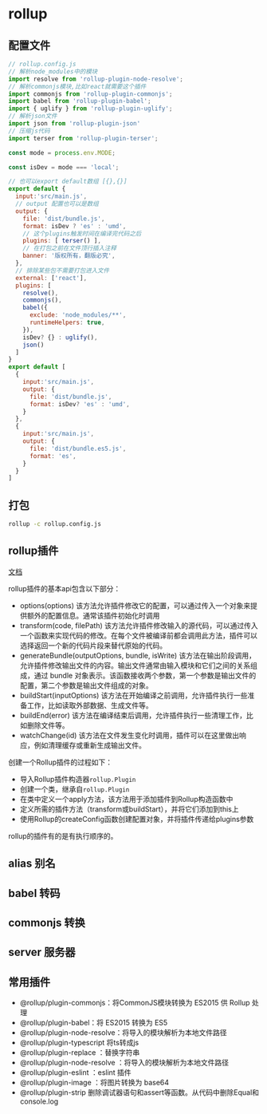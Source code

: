 # rollup

## 配置文件

```js
// rollup.config.js
// 解析node_modules中的模块
import resolve from 'rollup-plugin-node-resolve';
// 解析commonjs模块,比如react就需要这个插件
import commonjs from 'rollup-plugin-commonjs';
import babel from 'rollup-plugin-babel';
import { uglify } from 'rollup-plugin-uglify';
// 解析json文件
import json from 'rollup-plugin-json'
// 压缩js代码
import terser from 'rollup-plugin-terser';

const mode = process.env.MODE;

const isDev = mode === 'local';

// 也可以export default数组 [{},{}]
export default {
  input:'src/main.js',
  // output 配置也可以是数组
  output: {
    file: 'dist/bundle.js',
    format: isDev ? 'es' : 'umd',
    // 这个plugins触发时间在编译完代码之后
    plugins: [ terser() ],
    // 在打包之前在文件顶行插入注释
    banner: '版权所有，翻版必究',
  },
  // 排除某些包不需要打包进入文件
  external: ['react'],
  plugins: [
    resolve(),
    commonjs(),
    babel({
      exclude: 'node_modules/**',
      runtimeHelpers: true,
    }),
    isDev? {} : uglify(),
    json()
  ]
}
export default [
  {
    input:'src/main.js',
    output: {
      file: 'dist/bundle.js',
      format: isDev? 'es' : 'umd',
    }
  },
  {
    input:'src/main.js',
    output: {
      file: 'dist/bundle.es5.js',
      format: 'es',
    }
  }
]
```

## 打包

```bash
rollup -c rollup.config.js
```


## rollup插件

[文档](https://github.com/rollup/plugins)

rollup插件的基本api包含以下部分：

- options(options) 该方法允许插件修改它的配置，可以通过传入一个对象来提供额外的配置信息。通常该插件初始化时调用
- transform(code, filePath) 该方法允许插件修改输入的源代码，可以通过传入一个函数来实现代码的修改。在每个文件被编译前都会调用此方法，插件可以选择返回一个新的代码片段来替代原始的代码。
- generateBundle(outputOptions, bundle, isWrite) 该方法在输出阶段调用，允许插件修改输出文件的内容。输出文件通常由输入模块和它们之间的关系组成，通过 bundle 对象表示。该函数接收两个参数，第一个参数是输出文件的配置，第二个参数是输出文件组成的对象。
- buildStart(inputOptions) 该方法在开始编译之前调用，允许插件执行一些准备工作，比如读取外部数据、生成文件等。
- buildEnd(error) 该方法在编译结束后调用，允许插件执行一些清理工作，比如删除文件等。
- watchChange(id) 该方法在文件发生变化时调用，插件可以在这里做出响应，例如清理缓存或重新生成输出文件。


创建一个Rollup插件的过程如下：

- 导入Rollup插件构造器`rollup.Plugin`
- 创建一个类，继承自`rollup.Plugin`
- 在类中定义一个apply方法，该方法用于添加插件到Rollup构造函数中
- 定义所需的插件方法（transform或buildStart），并将它们添加到this上
- 使用Rollup的createConfig函数创建配置对象，并将插件传递给plugins参数

rollup的插件有的是有执行顺序的。

## alias 别名


## babel 转码


## commonjs 转换


## server 服务器



## 常用插件

- @rollup/plugin-commonjs：将CommonJS模块转换为 ES2015 供 Rollup 处理
- @rollup/plugin-babel：将 ES2015 转换为 ES5
- @rollup/plugin-node-resolve：将导入的模块解析为本地文件路径
- @rollup/plugin-typescript 将ts转成js
- @rollup/plugin-replace ：替换字符串
- @rollup/plugin-node-resolve ：将导入的模块解析为本地文件路径
- @rollup/plugin-eslint ：eslint 插件
- @rollup/plugin-image ：将图片转换为 base64
- @rollup/plugin-strip 删除调试器语句和assert等函数。从代码中删除Equal和console.log
